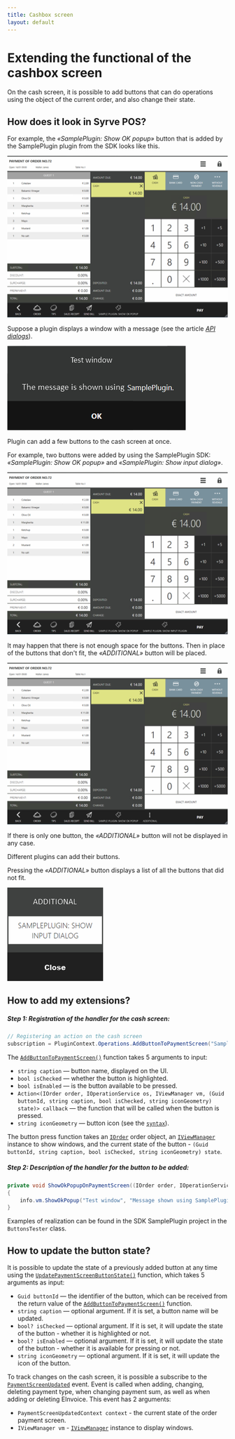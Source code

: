 ```yaml
---
title: Cashbox screen
layout: default
---
```

# Extending the functional of the cashbox screen #

On the cash screen, it is possible to add buttons that can do operations using the object of the current order, and also change their state.

## How does it look in Syrve POS?

For example, the *«SamplePlugin: Show OK popup»* button that is added by the SamplePlugin plugin from the SDK looks like this.

![ButtonOnPaymentScreenView](../../img/actionOnPaymentScreenView/buttonOnPaymentScreen.png) 

Suppose a plugin displays a window with a message (see the article [*API dialogs*](../../v6/ru/ViewManager.html)).

![ButtonOnPaymentScreenView_Click](../../img/actionOnPaymentScreenView/buttonOnPaymentScreenClick.png) 

Plugin can add a few buttons to the cash screen at once.

For example, two buttons were added by using the SamplePlugin SDK: *«SamplePlugin: Show OK popup»* and *«SamplePlugin: Show input dialog»*.

![ButtonsOnPaymentScreenView](../../img/actionOnPaymentScreenView/buttonsOnPaymentScreen.png)

It may happen that there is not enough space for the buttons. Then in place of the buttons that don't fit, the *«ADDITIONAL»* button will be placed.

![AdditionalButtonOnPaymentScreen](../../img/actionOnPaymentScreenView/additionalButtonOnPaymentScreen.png) 

If there is only one button, the *«ADDITIONAL»* button will not be displayed in any case.

Different plugins can add their buttons.

Pressing the *«ADDITIONAL»* button displays a list of all the buttons that did not fit.

![ButtonsOnPaymentScreenViewPopup](../../img/actionOnPaymentScreenView/buttonsOnPaymentScreenPopup.png) 


## How to add my extensions?

##### Step 1: Registration of the handler for the cash screen:
 
```cs
// Registering an action on the cash screen
subscription = PluginContext.Operations.AddButtonToPaymentScreen("SamplePlugin: Show ok popup", false, true, ShowOkPopupOnPaymentScreen);
``` 

The [`AddButtonToPaymentScreen()`](https://syrve.github.io/front.api.sdk/v7/html/M_Resto_Front_Api_IOperationService_AddButtonToPaymentScreen.htm) function takes 5 arguments to input:

- `string caption` — button name, displayed on the UI.
- `bool isChecked` — whether the button is highlighted.
- `bool isEnabled` — is the button available to be pressed.
- `Action<(IOrder order, IOperationService os, IViewManager vm, (Guid buttonId, string caption, bool isChecked, string iconGeometry) state)> callback` — the function that will be called when the button is pressed.
- `string iconGeometry` — button icon (see the [`syntax`](https://docs.microsoft.com/en-us/dotnet/desktop/wpf/graphics-multimedia/path-markup-syntax?view=netframeworkdesktop-4.8)).

The button press function takes an [`IOrder`](https://syrve.github.io/front.api.sdk/v7/html/T_Resto_Front_Api_Data_Orders_IOrder.htm) order object, an [`IViewManager`](https://syrve.github.io/front.api.sdk/v7/html/T_Resto_Front_Api_UI_IViewManager.htm) instance to show windows, and the current state of the button - `(Guid buttonId, string caption, bool isChecked, string iconGeometry) state`.

##### Step 2: Description of the handler for the button to be added:

```cs
private void ShowOkPopupOnPaymentScreen((IOrder order, IOperationService os, IViewManager vm, (Guid buttonId, string caption, bool isChecked, string iconGeometry) state) info)
{ 
    info.vm.ShowOkPopup("Test window", "Message shown using SamplePlugin.");
}
```

Examples of realization can be found in the SDK SamplePlugin project in the `ButtonsTester` class.


## How to update the button state?

It is possible to update the state of a previously added button at any time using the [`UpdatePaymentScreenButtonState()`](https://syrve.github.io/front.api.sdk/v7/html/M_Resto_Front_Api_IOperationService_UpdatePaymentScreenButtonState.htm) function, which takes 5 arguments as input:

- `Guid buttonId` — the identifier of the button, which can be received from the return value of the [`AddButtonToPaymentScreen()`](https://syrve.github.io/front.api.sdk/v7/html/M_Resto_Front_Api_IOperationService_AddButtonToPaymentScreen.htm) function.
- `string caption` — optional argument. If it is set, a button name will be updated.
- `bool? isChecked` — optional argument. If it is set, it will update the state of the button - whether it is highlighted or not.
- `bool? isEnabled` — optional argument. If it is set, it will update the state of the button - whether it is available for pressing or not.
- `string iconGeometry` — optional argument. If it is set, it will update the icon of the button.

To track changes on the cash screen, it is possible a subscribe to the [`PaymentScreenUpdated`](https://syrve.github.io/front.api.sdk/v7/html/P_Resto_Front_Api_INotificationService_PaymentScreenUpdated.htm) event. Event is called when adding, changing, deleting payment type, when changing payment sum, as well as when adding or deleting EInvoice. This event has 2 arguments:

- `PaymentScreenUpdatedContext context` - the current state of the order payment screen.
- `IViewManager vm` - [`IViewManager`](https://syrve.github.io/front.api.sdk/v7/html/T_Resto_Front_Api_UI_IViewManager.htm) instance to display windows.

